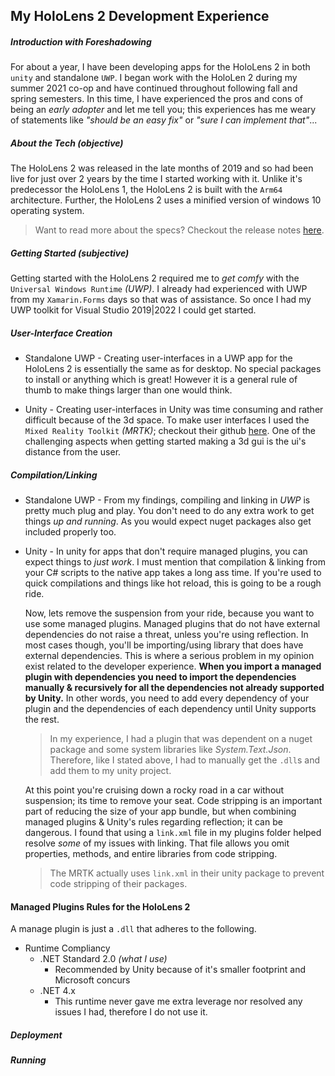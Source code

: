 ## My HoloLens 2 Development Experience

##### Introduction with Foreshadowing
For about a year, I have been developing apps for the HoloLens 2 in both `unity` and standalone `UWP`. I began work with the HoloLen 2 during my summer 2021 co-op and have continued throughout following fall and spring semesters. In this time, I have experienced the pros and cons of being an *early adopter* and let me tell you; this experiences has me weary of statements like *"should be an easy fix"* or *"sure I can implement that"*...


##### About the Tech *(objective)*
The HoloLens 2 was released in the late months of 2019 and so had been live for just over 2 years by the time I started working with it. Unlike it's predecessor the HoloLens 1, the HoloLens 2 is built with the `Arm64` architecture. Further, the HoloLens 2 uses a minified version of windows 10 operating system. 

> Want to read more about the specs? Checkout the release notes [here](https://docs.microsoft.com/en-us/hololens/hololens-release-notes).

##### Getting Started *(subjective)*
Getting started with the HoloLens 2 required me to *get comfy* with the `Universal Windows Runtime` *(UWP)*. I already had experienced with UWP from my `Xamarin.Forms` days so that was of assistance. So once I had my UWP toolkit for Visual Studio 2019|2022 I could get started. 

##### User-Interface Creation

- Standalone UWP - Creating user-interfaces in a UWP app for the HoloLens 2 is essentially the same as for desktop. No special packages to install or anything which is great! However it is a general rule of thumb to make things larger than one would think. 

- Unity - Creating user-interfaces in Unity was time consuming and rather difficult because of the 3d space. To make user interfaces I used the `Mixed Reality Toolkit` *(MRTK)*; checkout their github [here](https://github.com/microsoft/MixedRealityToolkit-Unity). One of the challenging aspects when getting started making a 3d gui is the ui's distance from the user.

##### Compilation/Linking
- Standalone UWP - From my findings, compiling and linking in *UWP* is pretty much plug and play. You don't need to do any extra work to get things *up and running*. As you would expect nuget packages also get included properly too.

- Unity - In unity for apps that don't require managed plugins, you can expect things to *just work*. I must mention that compilation & linking from your C# scripts to the native app takes a long ass time. If you're used to quick compilations and things like hot reload, this is going to be a rough ride.

  Now, lets remove the suspension from your ride, because you want to use some managed plugins. Managed plugins that do not have external dependencies do not raise a threat, unless you're using reflection. In most cases though, you'll be importing/using library that does have external dependencies. This is where a serious problem in my opinion exist related to the developer experience. **When you import a managed plugin with dependencies you need to import the dependencies manually & recursively for all the dependencies not already supported by Unity.** In other words, you need to add every dependency of your plugin and the dependencies of each dependency until Unity supports the rest. 

  > In my experience, I had a plugin that was dependent on a nuget package and some system libraries like *System.Text.Json*. Therefore, like I stated above, I had to manually get the `.dll`s and add them to my unity project.

  At this point you're cruising down a rocky road in a car without suspension; its time to remove your seat. Code stripping is an important part of reducing the size of your app bundle, but when combining managed plugins & Unity's rules regarding reflection; it can be dangerous. I found that using a `link.xml` file in my plugins folder helped resolve *some* of my issues with linking. That file allows you omit properties, methods, and entire libraries from code stripping.

  > The MRTK actually uses `link.xml` in their unity package to prevent code stripping of their packages.

#### Managed Plugins Rules for the HoloLens 2
A manage plugin is just a `.dll` that adheres to the following.
  - Runtime Compliancy
    - .NET Standard 2.0 *(what I use)*
      - Recommended by Unity because of it's smaller footprint and Microsoft concurs
    - .NET 4.x
      - This runtime never gave me extra leverage nor resolved any issues I had, therefore I do not use it.

##### Deployment


##### Running